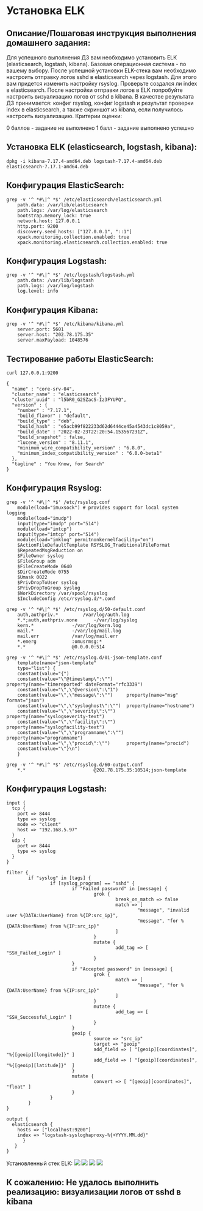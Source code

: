 Установка ELK
=============

Описание/Пошаговая инструкция выполнения домашнего задания:
-------------
Для успешного выполнения ДЗ вам необходимо установить ELK (elasticsearch, logstash, kibana).
Базовая операционная система - по вашему выбору.
После успешной установки ELK-стека вам необходимо настроить отправку логов sshd в elasticsearch через logstash.
Для этого вам придется изменить настройку rsyslog.
Проверьте создался ли index в elasticsearch.
После настройки отправки логов в ELK попробуйте настроить визуализацию логов от sshd в kibana.
В качестве результата ДЗ принимается: конфиг rsyslog, конфиг logstash и результат проверки index в elasticsearch, а также скриншот из kibana, если получилось настроить визуализацию.
Критерии оценки:

0 баллов - задание не выполнено
1 балл - задание выполнено успешно


Установка ELK (elasticsearch, logstash, kibana):
----
```
dpkg -i kibana-7.17.4-amd64.deb logstash-7.17.4-amd64.deb elasticsearch-7.17.1-amd64.deb
```
Конфигурация ElasticSearch:
----
```
grep -v '^ *#\|^ *$' /etc/elasticsearch/elasticsearch.yml
	path.data: /var/lib/elasticsearch
	path.logs: /var/log/elasticsearch
	bootstrap.memory_lock: true
	network.host: 127.0.0.1
	http.port: 9200
	discovery.seed_hosts: ["127.0.0.1", "::1"]
	xpack.monitoring.collection.enabled: true
	xpack.monitoring.elasticsearch.collection.enabled: true
```

Конфигурация Logstash:
----
```
grep -v '^ *#\|^ *$' /etc/logstash/logstash.yml
	path.data: /var/lib/logstash
	path.logs: /var/log/logstash
	log.level: info
```

Конфигурация Kibana:
----
```
grep -v '^ *#\|^ *$' /etc/kibana/kibana.yml
	server.port: 5601
	server.host: "202.78.175.35"
	server.maxPayload: 1048576
```

Тестирование работы ElasticSearch:
----
```
curl 127.0.0.1:9200

{
  "name" : "core-srv-04",
  "cluster_name" : "elasticsearch",
  "cluster_uuid" : "l5bR0_G2SZacS-Iz3FYUPQ",
  "version" : {
    "number" : "7.17.1",
    "build_flavor" : "default",
    "build_type" : "deb",
    "build_hash" : "e5acb99f822233d62d6444ce45a4543dc1c8059a",
    "build_date" : "2022-02-23T22:20:54.153567231Z",
    "build_snapshot" : false,
    "lucene_version" : "8.11.1",
    "minimum_wire_compatibility_version" : "6.8.0",
    "minimum_index_compatibility_version" : "6.0.0-beta1"
  },
  "tagline" : "You Know, for Search"
}
```


Конфигурация Rsyslog:
----
```
grep -v '^ *#\|^ *$' /etc/rsyslog.conf
	module(load="imuxsock") # provides support for local system logging
	module(load="imudp")
	input(type="imudp" port="514")
	module(load="imtcp")
	input(type="imtcp" port="514")
	module(load="imklog" permitnonkernelfacility="on")
	$ActionFileDefaultTemplate RSYSLOG_TraditionalFileFormat
	$RepeatedMsgReduction on
	$FileOwner syslog
	$FileGroup adm
	$FileCreateMode 0640
	$DirCreateMode 0755
	$Umask 0022
	$PrivDropToUser syslog
	$PrivDropToGroup syslog
	$WorkDirectory /var/spool/rsyslog
	$IncludeConfig /etc/rsyslog.d/*.conf

grep -v '^ *#\|^ *$' /etc/rsyslog.d/50-default.conf
	auth,authpriv.*			/var/log/auth.log
	*.*;auth,authpriv.none		-/var/log/syslog
	kern.*				-/var/log/kern.log
	mail.*				-/var/log/mail.log
	mail.err			/var/log/mail.err
	*.emerg				:omusrmsg:*
	*.* 				@0.0.0.0:514

grep -v '^ *#\|^ *$' /etc/rsyslog.d/01-json-template.conf
	template(name="json-template"
	type="list") {
	constant(value="{")
	constant(value="\"@timestamp\":\"")     property(name="timereported" dateFormat="rfc3339")
	constant(value="\",\"@version\":\"1")
	constant(value="\",\"message\":\"")     property(name="msg" format="json")
	constant(value="\",\"sysloghost\":\"")  property(name="hostname")
	constant(value="\",\"severity\":\"")    property(name="syslogseverity-text")
	constant(value="\",\"facility\":\"")    property(name="syslogfacility-text")
	constant(value="\",\"programname\":\"") property(name="programname")
	constant(value="\",\"procid\":\"")      property(name="procid")
	constant(value="\"}\n")
	}

grep -v '^ *#\|^ *$' /etc/rsyslog.d/60-output.conf
	*.*                         @202.78.175.35:10514;json-template
```


Конфигурация Logstash:
----
```
input {
  tcp {
    port => 8444
    type => syslog
    mode => "client"
    host => "192.168.5.97"
  }
  udp {
    port => 8444
    type => syslog
  }
}

filter {
        if "syslog" in [tags] {
                if [syslog_program] == "sshd" {
                        if "Failed password" in [message] {
                                grok {
                                        break_on_match => false
                                        match => [
                                                "message", "invalid user %{DATA:UserName} from %{IP:src_ip}",
                                                "message", "for %{DATA:UserName} from %{IP:src_ip}"
                                        ]
                                }
                                mutate {
                                        add_tag => [ "SSH_Failed_Login" ]
                                }
                        }
                        if "Accepted password" in [message] {
                                grok {
                                        match => [
                                                "message", "for %{DATA:UserName} from %{IP:src_ip}"
                                        ]
                                }
                                mutate {
                                        add_tag => [ "SSH_Successful_Login" ]
                                }
                        }
                        geoip {
                                source => "src_ip"
                                target => "geoip"
                                add_field => [ "[geoip][coordinates]", "%{[geoip][longitude]}" ]
                                add_field => [ "[geoip][coordinates]", "%{[geoip][latitude]}"  ]
                        }
                        mutate {
                                convert => [ "[geoip][coordinates]", "float" ]
                        }
                }
        }
}

output {
  elasticsearch {
    hosts => ["localhost:9200"]
    index => "logstash-sysloghaproxy-%{+YYYY.MM.dd}"
      }
   }
}
```

Установленный стек ELK:
![](https://github.com/avcore/otus/blob/main/screenshots-all/elk-1-es-2022-06-23_19-29.png)
![](https://github.com/avcore/otus/blob/main/screenshots-all/elk-1-lgs-2022-06-23_19-29.png)
![](https://github.com/avcore/otus/blob/main/screenshots-all/elk-1-kib-2022-06-23_19-30.png)
![](https://github.com/avcore/otus/blob/main/screenshots-all/elk-1-rsys-2022-06-23_19-30.png)

К сожалению: Не удалось выполнить реализацию: визуализации логов от sshd в kibana
----
